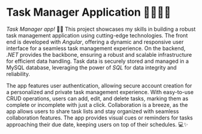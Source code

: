 # Task Manager Application 👨‍💼👨‍💻

*Task Manager app!* 👩‍💻 This project showcases my skills in building a robust task management application using cutting-edge technologies. The front end is developed with *Angular*, offering a dynamic and responsive user interface for a seamless task management experience. On the backend, *.NET* provides the backbone, ensuring a robust and scalable infrastructure for efficient data handling. Task data is securely stored and managed in a MySQL database, leveraging the power of *SQL* for data integrity and reliability.

The app features user authentication, allowing secure account creation for a personalized and private task management experience. With easy-to-use CRUD operations, users can add, edit, and delete tasks, marking them as complete or incomplete with just a click. Collaboration is a breeze, as the app allows users to share task lists and stay organized with seamless collaboration features. The app provides visual cues or reminders for tasks approaching their due date, keeping users on top of their schedules. 💻✨

